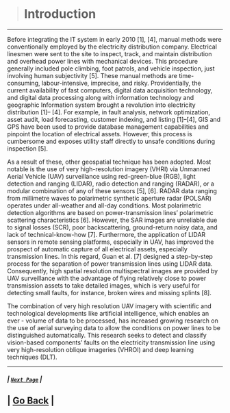 ># Introduction
______________

Before integrating the IT system in early 2010 [1], [4], manual methods were conventionally employed by the electricity distribution company. Electrical linesmen were sent to the site to inspect, track, and maintain distribution and overhead power lines with mechanical devices. This procedure generally included pole climbing, foot patrols, and vehicle inspection, just involving human subjectivity [5]. These manual methods are time-consuming, labour-intensive, imprecise, and risky. Providentially, the current availability of fast computers, digital data acquisition technology, and digital data processing along with information technology and geographic Information system brought a revolution into electricity distribution [1]– [4]. For example, in fault analysis, network optimization, asset audit, load forecasting, customer indexing, and listing [1]–[4], GIS and GPS have been used to provide database management capabilities and pinpoint the location of electrical assets. However, this process is cumbersome and exposes utility staff directly to unsafe conditions during inspection [5].

As a result of these, other geospatial technique has been adopted. Most notable is the use of very high-resolution imagery (VHRI) via Unmanned Aerial Vehicle (UAV) surveillance using red-green-blue (RGB), light detection and ranging (LIDAR), radio detection and ranging (RADAR), or a modular combination of any of these sensors [5], [6]. RADAR data ranging from millimetre waves to polarimetric synthetic aperture radar (POLSAR) operates under all-weather and all-day conditions. Most polarimetric detection algorithms are based on power-transmission lines’ polarimetric scattering characteristics [6]. However, the SAR images are unreliable due to signal losses (SCR), poor backscattering, ground-return noisy data, and lack of technical-know-how [7]. Furthermore, the application of LIDAR sensors in remote sensing platforms, especially in UAV, has improved the prospect of automatic capture of all electrical assets, especially transmission lines. In this regard, Guan et al. [7] designed a step-by-step process for the separation of power transmission lines using LIDAR data. Consequently, high spatial resolution multispectral images are provided by UAV surveillance with the advantage of flying relatively close to power transmission assets to take detailed images, which is very useful for detecting small faults, for instance, broken wires and missing splints [8].

The combination of very high resolution UAV imagery with scientific and technological developments like artificial intelligence, which enables an ever - volume of data to be processed, has increased growing research on the use of aerial surveying data to allow the conditions on power lines to be distinguished automatically. This research seeks to detect and classify vision-based components’ faults on the electricity transmission line using very high-resolution oblique imageries (VHROI) and deep learning techniques (DLT).

_____________

##### | [`Next Page`](Installation.md) |
| [Go Back](../README.md) |
----
